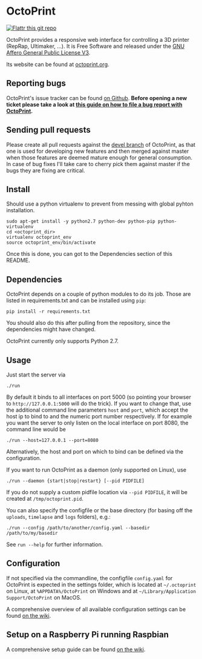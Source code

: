 OctoPrint
=========

[![Flattr this git repo](http://api.flattr.com/button/flattr-badge-large.png)](https://flattr.com/submit/auto?user_id=foosel&url=https://github.com/foosel/OctoPrint&title=OctoPrint&language=&tags=github&category=software)

OctoPrint provides a responsive web interface for controlling a 3D printer (RepRap, Ultimaker, ...). It is Free Software
and released under the [GNU Affero General Public License V3](http://www.gnu.org/licenses/agpl.html).

Its website can be found at [octoprint.org](http://octoprint.org).

Reporting bugs
--------------

OctoPrint's issue tracker can be found [on Github](https://github.com/foosel/OctoPrint/issues). **Before opening a new
ticket please take a look at [this guide on how to file a bug report with OctoPrint](https://github.com/foosel/OctoPrint/wiki/How-to-file-a-bug-report).**

Sending pull requests
---------------------

Please create all pull requests against the [devel branch](https://github.com/foosel/OctoPrint/tree/devel) of OctoPrint, as that one is used for developing new 
features and then merged against master when those features are deemed mature enough for general consumption. In case
of bug fixes I'll take care to cherry pick them against master if the bugs they are fixing are critical.

Install
-------

Should use a python virtualenv to prevent from messing with global pyhton installation.

    sudo apt-get install -y python2.7 python-dev python-pip python-virtualenv
    cd <octoprint_dir>
    virtualenv octoprint_env
    source octoprint_env/bin/activate

Once this is done, you can got to the Dependencies section of this README.
    
Dependencies
------------

OctoPrint depends on a couple of python modules to do its job. Those are listed in requirements.txt and can be
installed using `pip`:

    pip install -r requirements.txt

You should also do this after pulling from the repository, since the dependencies might have changed.

OctoPrint currently only supports Python 2.7.

Usage
-----

Just start the server via

    ./run

By default it binds to all interfaces on port 5000 (so pointing your browser to `http://127.0.0.1:5000`
will do the trick). If you want to change that, use the additional command line parameters `host` and `port`,
which accept the host ip to bind to and the numeric port number respectively. If for example you want the server
to only listen on the local interface on port 8080, the command line would be

    ./run --host=127.0.0.1 --port=8080

Alternatively, the host and port on which to bind can be defined via the configuration.

If you want to run OctoPrint as a daemon (only supported on Linux), use

    ./run --daemon {start|stop|restart} [--pid PIDFILE]

If you do not supply a custom pidfile location via `--pid PIDFILE`, it will be created at `/tmp/octoprint.pid`.

You can also specify the configfile or the base directory (for basing off the `uploads`, `timelapse` and `logs` folders),
e.g.:

    ./run --config /path/to/another/config.yaml --basedir /path/to/my/basedir

See `run --help` for further information.

Configuration
-------------

If not specified via the commandline, the configfile `config.yaml` for OctoPrint is expected in the settings folder,
which is located at `~/.octoprint` on Linux, at `%APPDATA%/OctoPrint` on Windows and
at `~/Library/Application Support/OctoPrint` on MacOS.

A comprehensive overview of all available configuration settings can be found
[on the wiki](https://github.com/foosel/OctoPrint/wiki/Configuration).

Setup on a Raspberry Pi running Raspbian
----------------------------------------

A comprehensive setup guide can be found [on the wiki](https://github.com/foosel/OctoPrint/wiki/Setup-on-a-Raspberry-Pi-running-Raspbian).
